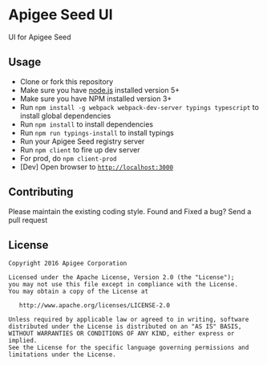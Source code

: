# Apigee Seed UI

UI for Apigee Seed

## Usage

- Clone or fork this repository
- Make sure you have [node.js](https://nodejs.org/) installed version 5+
- Make sure you have NPM installed version 3+
- Run `npm install -g webpack webpack-dev-server typings typescript` to install global dependencies
- Run `npm install` to install dependencies
- Run `npm run typings-install` to install typings
- Run your Apigee Seed registry server
- Run `npm client` to fire up dev server
- For prod, do `npm client-prod`
- [Dev] Open browser to [`http://localhost:3000`](http://localhost:3000)

## Contributing

Please maintain the existing coding style. Found and Fixed a bug? Send a pull request

## License

    Copyright 2016 Apigee Corporation
    
    Licensed under the Apache License, Version 2.0 (the "License");
    you may not use this file except in compliance with the License.
    You may obtain a copy of the License at
    
       http://www.apache.org/licenses/LICENSE-2.0
    
    Unless required by applicable law or agreed to in writing, software
    distributed under the License is distributed on an "AS IS" BASIS,
    WITHOUT WARRANTIES OR CONDITIONS OF ANY KIND, either express or implied.
    See the License for the specific language governing permissions and
    limitations under the License.